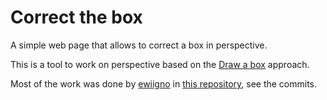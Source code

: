 # Correct the box
A simple web page that allows to correct a box in perspective.

This is a tool to work on perspective based on the [Draw a box](https://drawabox.com/) approach.

Most of the work was done by [ewiigno](https://github.com/ewiigno) in [this repository](https://github.com/ewiigno/ewiigno.github.io), see the commits.
